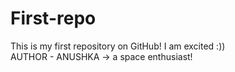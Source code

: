 # First-repo
This is my first repository on GitHub! I am excited :))
<br> AUTHOR - ANUSHKA -> a space enthusiast!
